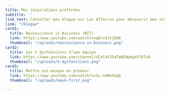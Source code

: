 ```yaml
---
title: Mes inspirations préférées
subtitle: ''
link_text: Consulter mon blogue sur Les Affaires pour découvrir mon style >
link: "/blogue"
card1:
  title: Neuroscience in Business (MIT)
  link: https://www.youtube.com/watch?v=qKro4lVjDA0
  thumbnail: "/uploads/neuroscience-in-business.png"
card2:
  title: Les 5 dysfonctions d’une équipe
  link: https://www.youtube.com/channel/UCel4Y254TeW2NpNyw37RTcA
  thumbnail: "/uploads/5-dysfonctions.png"
card3:
  title: Mettre son masque en premier
  link: https://www.youtube.com/watch?v=Gc-ndMwtUqA
  thumbnail: "/uploads/mask-first.png"

---
```

